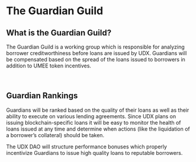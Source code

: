 # The Guardian Guild

## What is the Guardian Guild?

The Guardian Guild is a working group which is responsible for analyzing borrower creditworthiness before loans are issued by UDX. Guardians will be compensated based on the spread of the loans issued to borrowers in addition to UMEE token incentives. 

<br>

## Guardian Rankings

Guardians will be ranked based on the quality of their loans as well as their ability to execute on various lending agreements. Since UDX plans on issuing blockchain-specific loans it will be easy to monitor the health of loans issued at any time and determine when actions (like the liquidation of a borrower’s collateral) should be taken. 

The UDX DAO will structure performance bonuses which properly incentivize Guardians to issue high quality loans to reputable borrowers.